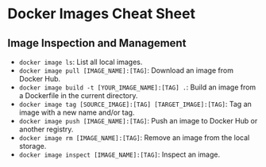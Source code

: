 # Docker Images Cheat Sheet

## Image Inspection and Management

- `docker image ls`: List all local images.
- `docker image pull [IMAGE_NAME]:[TAG]`: Download an image from Docker Hub.
- `docker image build -t [YOUR_IMAGE_NAME]:[TAG] .`: Build an image from a Dockerfile in the current directory.
- `docker image tag [SOURCE_IMAGE]:[TAG] [TARGET_IMAGE]:[TAG]`: Tag an image with a new name and/or tag.
- `docker image push [IMAGE_NAME]:[TAG]`: Push an image to Docker Hub or another registry.
- `docker image rm [IMAGE_NAME]:[TAG]`: Remove an image from the local storage.
- `docker image inspect [IMAGE_NAME]:[TAG]`: Inspect an image.
